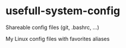 # usefull-system-config
Shareable config files (git, .bashrc, ...)

My Linux config files with favorites aliases
